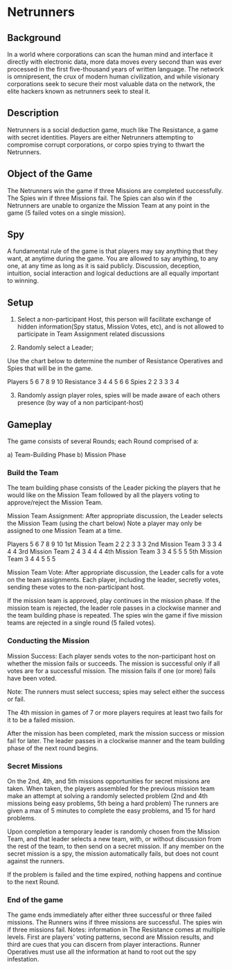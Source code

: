 

# Netrunners

## Background

In a world where corporations can scan the human mind and interface it directly with electronic data, more data moves every second than was ever processed in the first five-thousand years of written language. The network is omnipresent, the crux of modern human civilization, and while visionary corporations seek to secure their most valuable data on the network, the elite hackers known as netrunners seek to steal it.

## Description

Netrunners is a social deduction game, much like The Resistance, a game with secret identities.
Players are either Netrunners attempting to compromise corrupt corporations, or corpo spies trying to thwart the Netrunners.

## Object of the Game

The Netrunners win the game if three Missions are completed successfully.
The Spies win if three Missions fail.
The Spies can also win if the Netrunners are unable to organize the Mission Team at any point in the game (5 failed votes on a single mission).

## Spy

A fundamental rule of the game is that players may say anything that they want, at anytime during the game. You are allowed to say anything, to any one, at any time as long as it is said publicly. 
Discussion, deception, intuition, social interaction and logical deductions are all equally important to winning.

## Setup

1) Select a non-participant Host, this person will facilitate exchange of hidden information(Spy status, Mission Votes, etc), and is not allowed to participate in Team Assignment related discussions

2) Randomly select a Leader;

Use the chart below to determine the number of Resistance Operatives and Spies that will be in the game.

Players      5 6 7 8 9 10
Resistance   3 4 4 5 6 6
Spies        2 2 3 3 3 4

3) Randomly assign player roles, spies will be made aware of each others presence 
   (by way of a non participant-host)

## Gameplay

The game consists of several Rounds; each Round comprised of a:

a) Team-Building Phase
b) Mission Phase

### Build the Team

The team building phase consists of the Leader picking the players that he would like on the Mission Team followed by all the players voting to approve/reject the Mission Team.

Mission Team Assignment: 
After appropriate discussion, the Leader selects the Mission Team (using the chart below) Note a player may only be assigned to one Mission Team at a time.

Players            5 6 7 8 9 10
1st Mission Team   2 2 2 3 3 3
2nd Mission Team   3 3 3 4 4 4
3rd Mission Team   2 4 3 4 4 4
4th Mission Team   3 3 4 5 5 5
5th Mission Team   3 4 4 5 5 5

Mission Team Vote:
After appropriate discussion, the Leader calls for a vote on the team assignments. Each player, including the leader, secretly votes, sending these votes to the non-participant host.

If the mission team is approved, play continues in the mission phase. If the mission team is rejected, the leader role passes in a clockwise manner and the team building phase is repeated.
The spies win the game if five mission teams are rejected in a single round (5 failed votes).

### Conducting the Mission

Mission Success:
Each player sends votes to the non-participant host on whether the mission fails or succeeds. 
The mission is successful only if all votes are for a successful mission. The mission fails if one (or more) fails have been voted.

Note: The runners must select success; spies may select either the success or fail.

The 4th mission in games of 7 or more players requires at least two fails for it to be a failed mission.

After the mission has been completed, mark the mission success or mission fail for later. The leader passes in a clockwise manner and the team building phase of the next round begins.

### Secret Missions

On the 2nd, 4th, and 5th missions opportunities for secret missions are taken. When taken, the players assembled for the previous mission team make an attempt at solving a randomly selected problem (2nd and 4th missions being easy problems, 5th being a hard problem)
The runners are given a max of 5 minutes to complete the easy problems, and 15 for hard problems. 

Upon completion a temporary leader is randomly chosen from the Mission Team, and that leader selects a new team, with, or without discussion from the rest of the team, to then send on a secret mission.
If any member on the secret mission is a spy, the mission automatically fails, but does not count against the runners.

If the problem is failed and the time expired, nothing happens and continue to the next Round.

### End of the game

The game ends immediately after either three successful or three failed missions. The Runners wins if three missions are successful. The spies win if three missions fail.
Notes: information in The Resistance comes at multiple levels. First are players' voting patterns, second are Mission results, and third are cues that you can discern from player interactions. Runner Operatives must use all the information at hand to root out the spy infestation.
